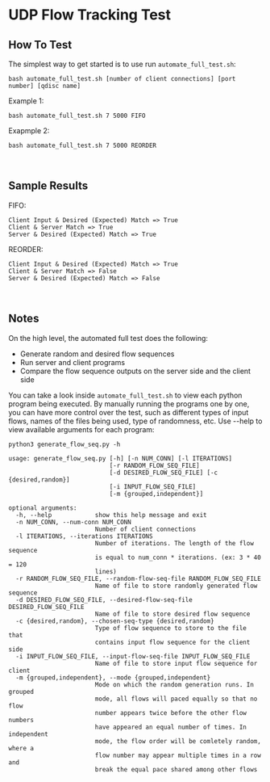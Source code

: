 # UDP Flow Tracking Test

## How To Test
The simplest way to get started is to use run `automate_full_test.sh`:
```
bash automate_full_test.sh [number of client connections] [port number] [qdisc name]
```
Example 1:
```
bash automate_full_test.sh 7 5000 FIFO
```
Exapmple 2:
```
bash automate_full_test.sh 7 5000 REORDER
```
<br/>

## Sample Results
FIFO:
```
Client Input & Desired (Expected) Match => True
Client & Server Match => True
Server & Desired (Expected) Match => True
```
REORDER: 
```
Client Input & Desired (Expected) Match => True
Client & Server Match => False
Server & Desired (Expected) Match => False
```

<br/>

## Notes
On the high level, the automated full test does the following:

- Generate random and desired flow sequences
- Run server and client programs
- Compare the flow sequence outputs on the server side and the client side

You can take a look inside `automate_full_test.sh` to view each python program being executed.
By manually running the programs one by one, you can have more control over the test, such as different types of input flows, names of the files being used, type of randomness, etc. Use --help to view available arguments for each program:
```
python3 generate_flow_seq.py -h

usage: generate_flow_seq.py [-h] [-n NUM_CONN] [-l ITERATIONS]
                            [-r RANDOM_FLOW_SEQ_FILE]
                            [-d DESIRED_FLOW_SEQ_FILE] [-c {desired,random}]
                            [-i INPUT_FLOW_SEQ_FILE]
                            [-m {grouped,independent}]

optional arguments:
  -h, --help            show this help message and exit
  -n NUM_CONN, --num-conn NUM_CONN
                        Number of client connections
  -l ITERATIONS, --iterations ITERATIONS
                        Number of iterations. The length of the flow sequence
                        is equal to num_conn * iterations. (ex: 3 * 40 = 120
                        lines)
  -r RANDOM_FLOW_SEQ_FILE, --random-flow-seq-file RANDOM_FLOW_SEQ_FILE
                        Name of file to store randomly generated flow sequence
  -d DESIRED_FLOW_SEQ_FILE, --desired-flow-seq-file DESIRED_FLOW_SEQ_FILE
                        Name of file to store desired flow sequence
  -c {desired,random}, --chosen-seq-type {desired,random}
                        Type of flow sequence to store to the file that
                        contains input flow sequence for the client side
  -i INPUT_FLOW_SEQ_FILE, --input-flow-seq-file INPUT_FLOW_SEQ_FILE
                        Name of file to store input flow sequence for client
  -m {grouped,independent}, --mode {grouped,independent}
                        Mode on which the random generation runs. In grouped
                        mode, all flows will paced equally so that no flow
                        number appears twice before the other flow numbers
                        have appeared an equal number of times. In independent
                        mode, the flow order will be comletely random, where a
                        flow number may appear multiple times in a row and
                        break the equal pace shared among other flows
```